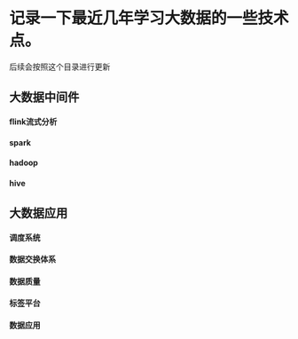 # 记录一下最近几年学习大数据的一些技术点。
后续会按照这个目录进行更新

## 大数据中间件
[storm实时分析]: storm.md



#### flink流式分析 

[kylin新一代的OLAP查询引擎]: Kylin.md



#### spark 

#### hadoop

#### hive


## 大数据应用

#### 调度系统

#### 数据交换体系

#### 数据质量

#### 标签平台

#### 数据应用

